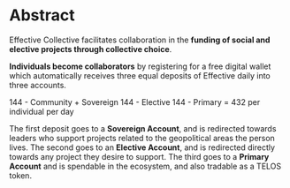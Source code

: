 # Abstract

Effective Collective facilitates collaboration in the **funding of social and elective projects through collective choice**. 

**Individuals become collaborators** by registering for a free digital wallet which automatically receives three equal deposits of Effective daily into three accounts.

144 - Community + Sovereign 
144 - Elective
144 - Primary
= 432 per individual per day 

The first deposit goes to a **Sovereign Account**, and is redirected towards leaders who support projects related to the geopolitical areas the person lives. The second goes to an **Elective Account**, and is redirected directly towards any project they desire to support. The third goes to a **Primary Account** and is spendable in the ecosystem, and also tradable as a TELOS token. 


<!--stackedit_data:
eyJoaXN0b3J5IjpbLTE3NzIxMTc0NDUsODM3NTM5NTIyLC0xMD
M3OTEwNzAxXX0=
-->
